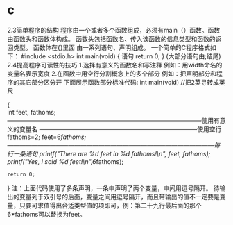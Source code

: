 # c
2.3简单程序的结构
程序由一个或者多个函数组成，必须有main（）函数。函数由函数头和函数体构成。
函数头包括函数名、传入该函数的信息类型和函数的返回类型。
函数体在{}里面 由一系列语句、声明组成。
一个简单的C程序格式如下：
#include <stdio.h>
int main(void)
{
  语句
  return 0;
}
(大部分语句由;结尾)
2.4提高程序可读性的技巧
1.选择有意义的函数名和写注释
例如：用width命名的变量名表示宽度
2.在函数中用空行分割概念上的多个部分
例如：把声明部分和程序的其它部分区分开
下面展示函数部分标准代码:
int main(void) //把2英寻转成英尺


{   
    int feet, fathoms;————————————————————————————————使用有意义的变量名
             ——————————————————————————使用空行                   
    fathoms=2;
    feet=6*fathoms; ——————————————————————————————————每行一条语句
    printf("There are %d feet in %d fathoms!\n", feet, fathoms);
    printf("Yes, I said %d feet!\n",6*fathoms);
    
    return 0;
}
注：上面代码使用了多条声明，一条中声明了两个变量，中间用逗号隔开。
待输出的变量列于双引号的后面，变量之间用逗号隔开，而且带输出的值不一定要是变量，只要可求值得出合适类型值的项即可，例：第二十九行最后面的那个6*fathoms可以替换为feet。

